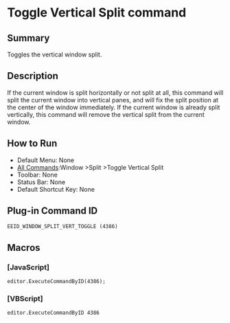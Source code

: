 # Toggle Vertical Split command

## Summary

Toggles the vertical window split.

## Description

If the current window is split horizontally or not split at all, this command
will split the current window into vertical panes, and will fix the split position
at the center of the window immediately. If the current window is already
split vertically, this command will remove the vertical split from the
current window.

## How to Run

- Default Menu: None
- [All Commands](../tools/all_commands):Window
\>Split \>Toggle Vertical Split
- Toolbar: None
- Status Bar: None
- Default Shortcut Key: None

## Plug-in Command ID

```
EEID_WINDOW_SPLIT_VERT_TOGGLE (4386)```

## Macros

### \[JavaScript\]

```
editor.ExecuteCommandByID(4386);
```

### \[VBScript\]

```
editor.ExecuteCommandByID 4386
```
